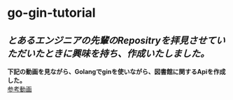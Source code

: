 # go-gin-tutorial

*とあるエンジニアの先輩のRepositryを拝見させていただいたときに興味を持ち、作成いたしました。*<br>
-------------------------------------------------------------------------------------------
**下記の動画を見ながら、Golangでginを使いながら、図書館に関するApiを作成した。**<br>
[参考動画](https://www.youtube.com/watch?v=bj77B59nkTQ)
